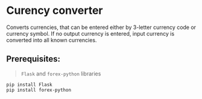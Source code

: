 # Curency converter 
Converts currencies, that can be entered either by 3-letter currency code or currency symbol. If no output currency is entered, input currency is converted into all known currencies.

## Prerequisites:
>`Flask` and `forex-python` libraries
```
pip install Flask
pip install forex-python
```
